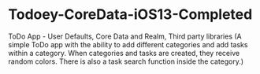 # Todoey-CoreData-iOS13-Completed
ToDo App - User Defaults, Core Data and Realm, Third party libraries
(A simple ToDo app with the ability to add different categories and add tasks within a 
category. When categories and tasks are created, they receive random colors. There is 
also a task search function inside the category.)

